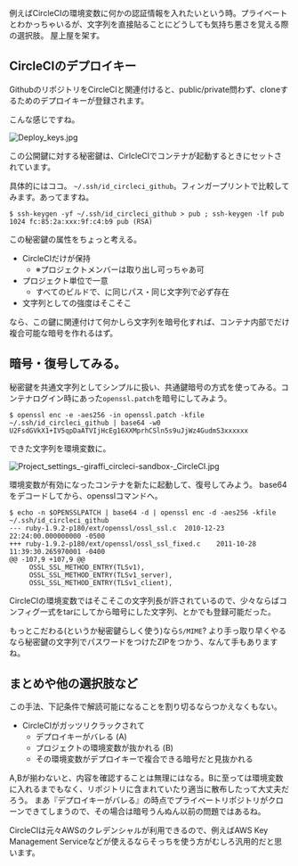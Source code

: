 
例えばCircleCIの環境変数に何かの認証情報を入れたいという時。プライベートとわかっちゃいるが、文字列を直接貼ることにどうしても気持ち悪さを覚える際の選択肢。
屋上屋を架す。

## CircleCIのデプロイキー

GithubのリポジトリをCircleCIと関連付けると、public/private問わず、cloneするためのデプロイキーが登録されます。

こんな感じですね。

![Deploy_keys.jpg](https://qiita-image-store.s3.amazonaws.com/0/7454/6557716c-bb56-49ca-c509-764dc0858e56.jpeg "Deploy_keys.jpg")

この公開鍵に対する秘密鍵は、CirlcleCIでコンテナが起動するときにセットされています。

具体的にはココ。 `~/.ssh/id_circleci_github`。フィンガープリントで比較してみます。あってますね。

```
$ ssh-keygen -yf ~/.ssh/id_circleci_github > pub ; ssh-keygen -lf pub
1024 fc:85:2a:xxx:9f:c4:b9 pub (RSA)
```

この秘密鍵の属性をちょっと考える。

- CircleCIだけが保持
    - ※プロジェクトメンバーは取り出し可っちゃあ可
- プロジェクト単位で一意
    - すべてのビルドで、に同じパス・同じ文字列で必ず存在
- 文字列としての強度はそこそこ

なら、この鍵に関連付けて何かしら文字列を暗号化すれば、コンテナ内部でだけ複合可能な暗号を作れるはず。


## 暗号・復号してみる。

秘密鍵を共通文字列としてシンプルに扱い、共通鍵暗号の方式を使ってみる。コンテナログイン時にあった`openssl.patch`を暗号にしてみよう。

```
$ openssl enc -e -aes256 -in openssl.patch -kfile ~/.ssh/id_circleci_github | base64 -w0
U2FsdGVkX1+IV5qpDaATVIjHcEg16XXMprhCSln5s9uJjWz4GudmS3xxxxxx
```

できた文字列を環境変数に。

![Project_settings_-_giraffi_circleci-sandbox_-_CircleCI.jpg](https://qiita-image-store.s3.amazonaws.com/0/7454/ec6c981f-dc18-b85d-4a02-2c531ed73616.jpeg "Project_settings_-_giraffi_circleci-sandbox_-_CircleCI.jpg")

環境変数が有効になったコンテナを新たに起動して、復号してみよう。
base64をデコードしてから、opensslコマンドへ。

```
$ echo -n $OPENSSLPATCH | base64 -d | openssl enc -d -aes256 -kfile ~/.ssh/id_circleci_github
--- ruby-1.9.2-p180/ext/openssl/ossl_ssl.c	2010-12-23 22:24:00.000000000 -0500
+++ ruby-1.9.2-p180/ext/openssl/ossl_ssl_fixed.c	2011-10-28 11:39:30.265970001 -0400
@@ -107,9 +107,9 @@
     OSSL_SSL_METHOD_ENTRY(TLSv1),
     OSSL_SSL_METHOD_ENTRY(TLSv1_server),
     OSSL_SSL_METHOD_ENTRY(TLSv1_client),
```

CircleCIの環境変数ではそこそこの文字列長が許されているので、少々ならばコンフィグ一式をtarにしてから暗号にした文字列、とかでも登録可能だった。

もっとこだわる(というか秘密鍵らしく使う)なら`S/MIME`? より手っ取り早くやるなら秘密鍵の文字列でパスワードをつけたZIPをつかう、なんて手もありますね。


## まとめや他の選択肢など

この手法、下記条件で解読可能になることを割り切るならつかえなくもない。

- CircleCIがガッツリクラックされて
    - デプロイキーがバレる (A)
    - プロジェクトの環境変数が抜かれる (B)
    - その環境変数がデプロイキーで複合できる暗号だと見抜かれる

A,Bが揃わないと、内容を確認することは無理にはなる。Bに至っては環境変数に入れるまでもなく、リポジトリに含まれていたり適当に散布したって大丈夫だろう。
まあ『デプロイキーがバレる』の時点でプライベートリポジトリがクローンできてしまうので、その場合は暗号うんぬん以前の問題ではあるね。

CircleCIは元々AWSのクレデンシャルが利用できるので、例えばAWS Key Management Serviceなどが使えるならそっちを使う方がむしろ汎用的だと思います。
